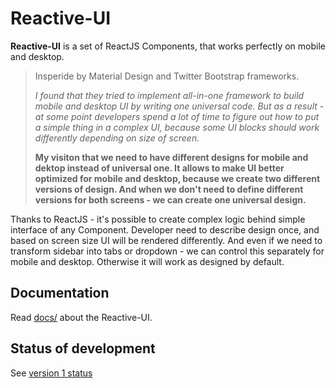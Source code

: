 # Reactive-UI

**Reactive-UI** is a set of ReactJS Components, that works perfectly on mobile and desktop.

> Insperide by Material Design and Twitter Bootstrap frameworks.
>
> *I found that they tried to implement all-in-one framework to build mobile and desktop UI by writing one universal code. But as a result - at some point developers spend a lot of time to figure out how to put a simple thing in a complex UI, because some UI blocks should work differently depending on size of screen.*
>
> **My visiton that we need to have different designs for mobile and dektop instead of universal one.
> It allows to make UI better optimized for mobile and desktop, because we create two different versions of design.
And when we don't need to define different versions for both screens - we can create one universal design.**

Thanks to ReactJS - it's possible to create complex logic behind simple interface of any Component.
Developer need to describe design once, and based on screen size UI will be rendered differently.
And even if we need to transform sidebar into tabs or dropdown - we can control this separately for mobile and desktop.
Otherwise it will work as designed by default.

## Documentation

Read [docs/](docs/) about the Reactive-UI.

## Status of development

See [version 1 status](../../projects/1)
